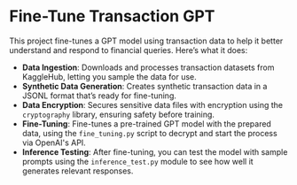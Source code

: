 # Fine-Tune Transaction GPT

This project fine-tunes a GPT model using transaction data to help it better understand and respond to financial queries. Here’s what it does:

- **Data Ingestion**: Downloads and processes transaction datasets from KaggleHub, letting you sample the data for use.
- **Synthetic Data Generation**: Creates synthetic transaction data in a JSONL format that’s ready for fine-tuning.
- **Data Encryption**: Secures sensitive data files with encryption using the `cryptography` library, ensuring safety before training.
- **Fine-Tuning**: Fine-tunes a pre-trained GPT model with the prepared data, using the `fine_tuning.py` script to decrypt and start the process via OpenAI's API.
- **Inference Testing**: After fine-tuning, you can test the model with sample prompts using the `inference_test.py` module to see how well it generates relevant responses.
